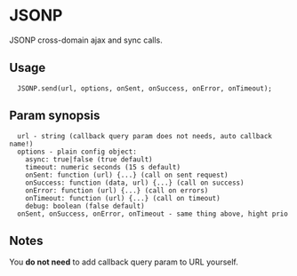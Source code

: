 # JSONP

JSONP cross-domain ajax and sync calls.

Usage
-----

      JSONP.send(url, options, onSent, onSuccess, onError, onTimeout);
      
Param synopsis
-------

      url - string (callback query param does not needs, auto callback name!)
      options - plain config object:
        async: true|false (true default)
        timeout: numeric seconds (15 s default)
        onSent: function (url) {...} (call on sent request)
        onSuccess: function (data, url) {...} (call on success)
        onError: function (url) {...} (call on errors)
        onTimeout: function (url) {...} (call on timeout)
        debug: boolean (false default)
      onSent, onSuccess, onError, onTimeout - same thing above, hight prio


Notes
-----

You **do not need** to add callback query param to URL yourself.
